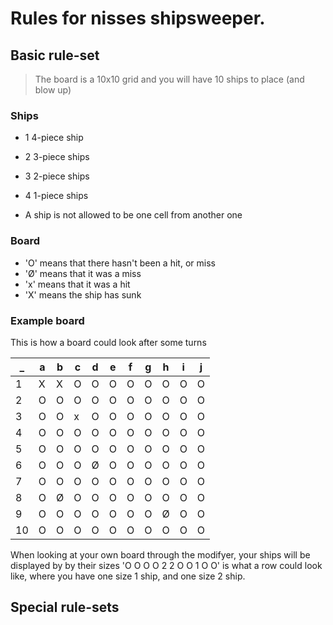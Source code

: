 # Rules for nisses shipsweeper.

## Basic rule-set

>The board is a 10x10 grid and you will have 10 ships to place (and blow up)

### Ships
- 1 4-piece ship
- 2 3-piece ships
- 3 2-piece ships
- 4 1-piece ships

- A ship is not allowed to be one cell from another one
### Board
- 'O' means that there hasn't been a hit, or miss
- 'Ø' means that it was a miss
- 'x' means that it was a hit
- 'X' means the ship has sunk
### Example board  
This is how a board could look after some turns  

 _ | a | b | c | d | e | f | g | h | i | j  
---|---|---|---|---|---|---|---|---|---|---
1 | X | X | O | O | O | O | O | O | O | O  
2 | O | O | O | O | O | O | O | O | O | O  
3 | O | O | x | O | O | O | O | O | O | O  
4 | O | O | O | O | O | O | O | O | O | O  
5 | O | O | O | O | O | O | O | O | O | O  
6 | O | O | O | Ø | O | O | O | O | O | O  
7 | O | O | O | O | O | O | O | O | O | O  
8 | O | Ø | O | O | O | O | O | O | O | O  
9 | O | O | O | O | O | O | O | Ø | O | O  
10| O | O | O | O | O | O | O | O | O | O  

When looking at your own board through the modifyer, your ships will be displayed by by their sizes
'O O O O 2 2 O O 1 O O' is what a row could look like, where you have one size 1 ship, and one size 2 ship. 

## Special rule-sets